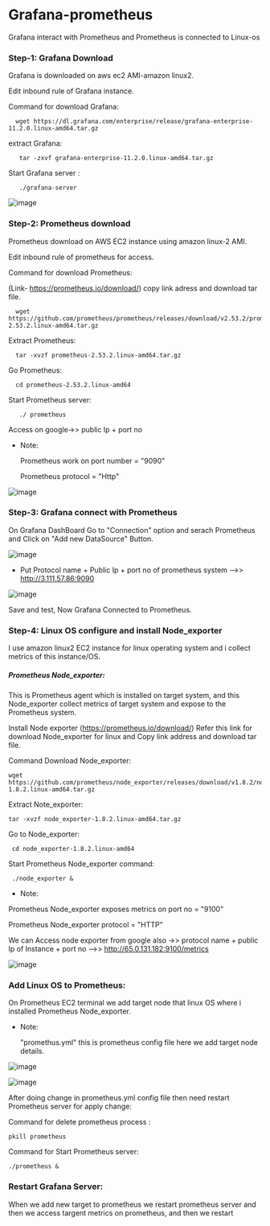 # Grafana-prometheus
Grafana interact with Prometheus and Prometheus is connected to Linux-os


### Step-1: Grafana Download

Grafana is downloaded on aws ec2 AMI-amazon linux2.

Edit inbound rule of Grafana instance.

Command for download Grafana:

      wget https://dl.grafana.com/enterprise/release/grafana-enterprise-11.2.0.linux-amd64.tar.gz

extract Grafana:

       tar -zxvf grafana-enterprise-11.2.0.linux-amd64.tar.gz

Start Grafana server :
     
       ./grafana-server

![image](https://github.com/user-attachments/assets/b1128cfe-818f-4210-9dd8-f98c2016e4d8)


### Step-2:  Prometheus download 

Prometheus download on AWS EC2 instance using amazon linux-2 AMI.

Edit inbound rule of prometheus for access.

Command for download Prometheus:

(Link- https://prometheus.io/download/) copy link adress and download tar file.

      wget https://github.com/prometheus/prometheus/releases/download/v2.53.2/prometheus-2.53.2.linux-amd64.tar.gz

Extract Prometheus:

      tar -xvzf prometheus-2.53.2.linux-amd64.tar.gz
      
Go Prometheus:

      cd prometheus-2.53.2.linux-amd64

Start Prometheus server:

       ./ prometheus

Access on google->> public Ip + port no

- Note:

   Prometheus work on port number = "9090"

   Prometheus protocol = "Http"

 ![image](https://github.com/user-attachments/assets/214060d2-1ba9-4e28-ba59-dd6383cbd0c7)

### Step-3: Grafana connect with Prometheus

On Grafana DashBoard Go to "Connection" option and serach Prometheus and Click on "Add new DataSource" Button.

![image](https://github.com/user-attachments/assets/4e20d69d-4fb7-47ce-b250-f1fd7cbad2cd)

- Put Protocol name + Public Ip + port no of prometheus system -->> http://3.111.57.86:9090
  
![image](https://github.com/user-attachments/assets/f1878fa5-40eb-4a4c-8947-7dc327d909b1)

Save and test, Now Grafana Connected to Prometheus.


### Step-4: Linux OS configure and install Node_exporter

I use amazon linux2 EC2 instance for linux operating system and i collect metrics of this instance/OS.

##### Prometheus Node_exporter:

This is Prometheus agent which is installed on target system, and this Node_exporter collect metrics of target system and expose to the Prometheus system.

Install Node exporter (https://prometheus.io/download/) Refer this link for download Node_exporter for linux and Copy link address and download tar file.

Command Download Node_exporter:

    wget https://github.com/prometheus/node_exporter/releases/download/v1.8.2/node_exporter-1.8.2.linux-amd64.tar.gz


Extract Note_exporter:

    tar -xvzf node_exporter-1.8.2.linux-amd64.tar.gz

Go to Node_exporter:

     cd node_exporter-1.8.2.linux-amd64

Start Prometheus Node_exporter command:

     ./node_exporter &


- Note:

 Prometheus Node_exporter exposes metrics on port no = "9100"

 Prometheus Node_exporter protocol = "HTTP"


 We can Access node exporter from google also ->> protocol name + public Ip of Instance + port no -->>  http://65.0.131.182:9100/metrics

 ![image](https://github.com/user-attachments/assets/e39b30df-6eac-40c5-98be-78821a2a25bf)


 ### Add Linux OS to Prometheus:

 On Prometheus EC2 terminal we add target node that linux OS where i installed Prometheus Node_exporter.

 - Note:

   "promethus.yml" this is prometheus config file here we add target node details.
 
![image](https://github.com/user-attachments/assets/2fd90053-efca-4690-a5dc-2512b15e6b25)

![image](https://github.com/user-attachments/assets/3e1a35bf-233b-400f-ada9-63a24b595397)


 
After doing change in prometheus.yml config file then need restart Prometheus server for apply change:

Command for delete prometheus process :

    pkill prometheus

Command for Start Prometheus server:

    ./prometheus &


### Restart Grafana Server:

 When we add new target to prometheus we restart prometheus server and then we access targent metrics on prometheus, and then we restart 
    
     
       

      
     

    
